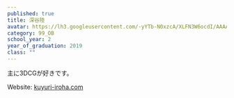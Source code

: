 ```yaml
---
published: true
title: 深谷陸
avatar: https://lh3.googleusercontent.com/-yYTb-N0xzcA/XLFN3W6ocdI/AAAAAAAAAlE/7Ibl3DEiQaMtFv0UNbY5bEy85AFbQ7tNgCLcBGAs/s400/riku_fukaya.jpg
category: 99_OB
school_year: 2
year_of_graduation: 2019
class: ""
---
```

主に3DCGが好きです。

Website: [kuyuri-iroha.com](https://kuyuri-iroha.com)
